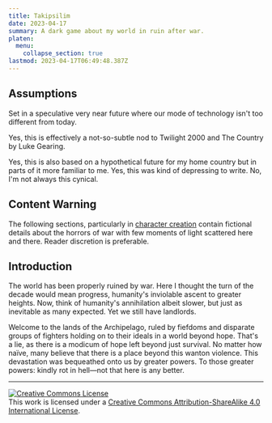 ```yaml
---
title: Takipsilim
date: 2023-04-17
summary: A dark game about my world in ruin after war.
platen:
  menu:
    collapse_section: true
lastmod: 2023-04-17T06:49:48.387Z
---
```


## Assumptions

Set in a speculative very near future where our mode of technology isn't too different from today.

Yes, this is effectively a not-so-subtle nod to Twilight 2000 and The Country by Luke Gearing.

Yes, this is also based on a hypothetical future for my home country but in parts of it more familiar to me. Yes, this was kind of depressing to write. No, I'm not always this cynical.

## Content Warning

The following sections, particularly in [character creation](chargen.md) contain fictional details about the horrors of war with few moments of light scattered here and there. Reader discretion is preferable.

## Introduction

The world has been properly ruined by war. Here I thought the turn of the decade would mean progress, humanity's inviolable ascent to greater heights. Now, think of humanity's annihilation albeit slower, but just as inevitable as many expected. Yet we still have landlords.

Welcome to the lands of the Archipelago, ruled by fiefdoms and disparate groups of fighters holding on to their ideals in a world beyond hope. That's a lie, as there is a modicum of hope left beyond just survival. No matter how naïve, many believe that there is a place beyond this wanton violence. This devastation was bequeathed onto us by greater powers. To those greater powers: kindly rot in hell—not that here is any better.

---

<a rel="license" href="http://creativecommons.org/licenses/by-sa/4.0/"><img alt="Creative Commons License" style="border-width:0" src="https://i.creativecommons.org/l/by-sa/4.0/80x15.png" /></a><br />This work is licensed under a <a rel="license" href="http://creativecommons.org/licenses/by-sa/4.0/">Creative Commons Attribution-ShareAlike 4.0 International License</a>.
